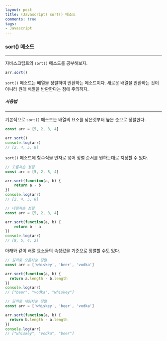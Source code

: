```yaml
---
layout: post
title: (Javascript) sort() 메소드
comments: true
tags:
- Javascript
---
```




### sort() 메소드

---



자바스크립트의 `sort()` 메소드를 공부해보자.

```javascript
arr.sort()
```

`sort()` 메소드는 배열을 정렬하여 반환하는 메소드이다. 새로운 배열을 반환하는 것이 아니라 원래 배열을 반환한다는 점에 주의하자. 



##### 사용법

---



기본적으로 `sort()` 메소드는 배열의 요소를 낮은것부터 높은 순으로 정렬한다.

```javascript
const arr = [5, 2, 8, 4]

arr.sort() 
console.log(arr) 
// [2, 4, 5, 8]
```



`sort()` 메소드에 함수식을 인자로 넣어 정렬 순서를 원하는대로 지정할 수 있다.

```javascript
// 오름차순 정렬
const arr = [5, 2, 8, 4]

arr.sort(function(a, b) {
    return a - b
}) 
console.log(arr) 
// [2, 4, 5, 8]
```



```javascript
// 내림차순 정렬
const arr = [5, 2, 8, 4]

arr.sort(function(a, b) {
    return b - a
}) 
console.log(arr) 
// [8, 5, 4, 2]
```



아래와 같이 배열 요소들의 속성값을 기준으로 정렬할 수도 있다.



```javascript
// 길이로 오름차순 정렬 
const arr = ['whiskey', 'beer', 'vodka']

arr.sort(function(a, b) {
  return a.length - b.length
})
console.log(arr)
// ["beer", "vodka", "whiskey"]
```



```javascript
// 길이로 내림차순 정렬
const arr = ['whiskey', 'beer', 'vodka']

arr.sort(function(a, b) {
  return b.length - a.length
})
console.log(arr)
// ["whiskey", "vodka", "beer"]
```





